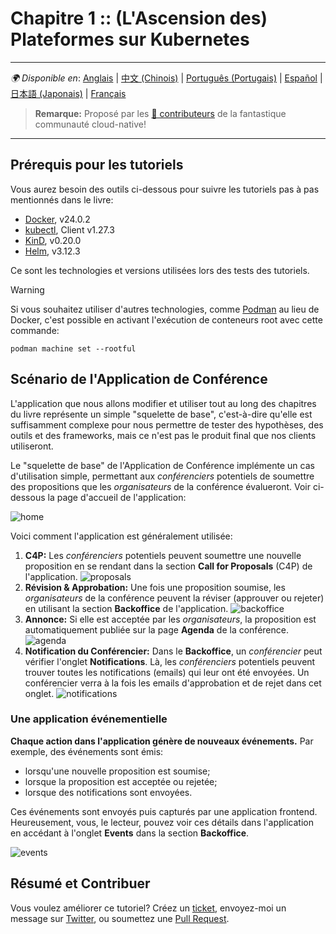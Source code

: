 # Chapitre 1 :: (L'Ascension des) Plateformes sur Kubernetes

---
_🌍 Disponible en_: [Anglais](README.md) | [中文 (Chinois)](README-zh.md) | [Português (Portugais)](README-pt.md) | [Español](README-es.md) | [日本語 (Japonais)](README-ja.md) | [Français](README-fr.md)
> **Remarque:** Proposé par les [ 🌟 contributeurs](https://github.com/salaboy/platforms-on-k8s/graphs/contributors) de la fantastique communauté cloud-native!

---

## Prérequis pour les tutoriels

Vous aurez besoin des outils ci-dessous pour suivre les tutoriels pas à pas mentionnés dans le livre:
- [Docker](https://docs.docker.com/engine/install/), v24.0.2
- [kubectl](https://kubernetes.io/docs/tasks/tools/), Client v1.27.3
- [KinD](https://kind.sigs.k8s.io/docs/user/quick-start/), v0.20.0
- [Helm](https://helm.sh/docs/intro/install/), v3.12.3

Ce sont les technologies et versions utilisées lors des tests des tutoriels.

> [!Warning]
> Si vous souhaitez utiliser d'autres technologies, comme [Podman](https://podman.io/) au lieu de Docker, c'est possible en activant l'exécution de conteneurs root avec cette commande:
```shell
podman machine set --rootful
```

## Scénario de l'Application de Conférence

L'application que nous allons modifier et utiliser tout au long des chapitres du livre représente un simple "squelette de base", c'est-à-dire qu'elle est suffisamment complexe pour nous permettre de tester des hypothèses, des outils et des frameworks, mais ce n'est pas le produit final que nos clients utiliseront.

Le "squelette de base" de l'Application de Conférence implémente un cas d'utilisation simple, permettant aux _conférenciers_ potentiels de soumettre des propositions que les _organisateurs_ de la conférence évalueront. Voir ci-dessous la page d'accueil de l'application:

![home](imgs/homepage.png)

Voici comment l'application est généralement utilisée:
1. **C4P:** Les _conférenciers_ potentiels peuvent soumettre une nouvelle proposition en se rendant dans la section **Call for Proposals** (C4P) de l'application.
   ![proposals](imgs/proposals.png)
2. **Révision & Approbation:** Une fois une proposition soumise, les _organisateurs_ de la conférence peuvent la réviser (approuver ou rejeter) en utilisant la section **Backoffice** de l'application.
   ![backoffice](imgs/backoffice.png)
3. **Annonce:** Si elle est acceptée par les _organisateurs_, la proposition est automatiquement publiée sur la page **Agenda** de la conférence.
   ![agenda](imgs/agenda.png)
4. **Notification du Conférencier:** Dans le **Backoffice**, un _conférencier_ peut vérifier l'onglet **Notifications**. Là, les _conférenciers_ potentiels peuvent trouver toutes les notifications (emails) qui leur ont été envoyées. Un conférencier verra à la fois les emails d'approbation et de rejet dans cet onglet.
   ![notifications](imgs/notifications-backoffice.png)

### Une application événementielle

**Chaque action dans l'application génère de nouveaux événements.** Par exemple, des événements sont émis:
- lorsqu'une nouvelle proposition est soumise;
- lorsque la proposition est acceptée ou rejetée;
- lorsque des notifications sont envoyées.

Ces événements sont envoyés puis capturés par une application frontend. Heureusement, vous, le lecteur, pouvez voir ces détails dans l'application en accédant à l'onglet **Events** dans la section **Backoffice**.

![events](imgs/events-backoffice.png)

## Résumé et Contribuer

Vous voulez améliorer ce tutoriel? Créez un [ticket](https://github.com/salaboy/platforms-on-k8s/issues/new), envoyez-moi un message sur [Twitter](https://twitter.com/salaboy), ou soumettez une [Pull Request](https://github.com/salaboy/platforms-on-k8s/compare).

